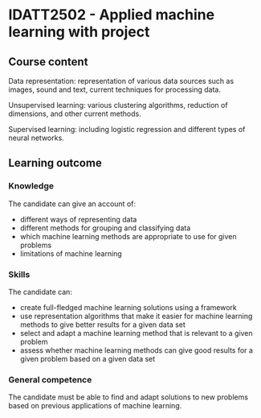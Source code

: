# IDATT2502 -  Applied machine learning with project

## Course content
Data representation: representation of various data sources such as images, sound and text, current techniques for processing data.

Unsupervised learning: various clustering algorithms, reduction of dimensions, and other current methods.

Supervised learning: including logistic regression and different types of neural networks.

## Learning outcome
### Knowledge

The candidate can give an account of:

- different ways of representing data
- different methods for grouping and classifying data
- which machine learning methods are appropriate to use for given problems
- limitations of machine learning

### Skills

The candidate can:

- create full-fledged machine learning solutions using a framework
- use representation algorithms that make it easier for machine learning methods to give better results for a given data set
- select and adapt a machine learning method that is relevant to a given problem
- assess whether machine learning methods can give good results for a given problem based on a given data set

### General competence

The candidate must be able to find and adapt solutions to new problems based on previous applications of machine learning.

